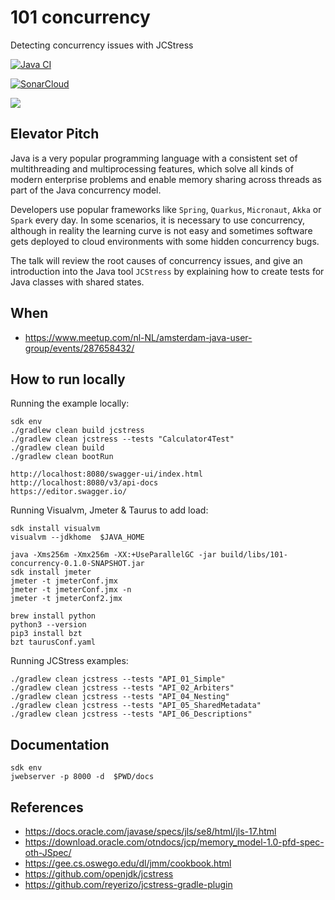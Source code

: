 # 101 concurrency

Detecting concurrency issues with JCStress

[![Java CI](https://github.com/jabrena/101-concurrency/actions/workflows/build.yml/badge.svg)](https://github.com/jabrena/101-concurrency/actions/workflows/build.yml)


[![SonarCloud](https://sonarcloud.io/images/project_badges/sonarcloud-white.svg)](https://sonarcloud.io/summary/new_code?id=jabrena_101-concurrency)

[![](https://gitpod.io/button/open-in-gitpod.svg)](https://gitpod.io/#https://github.com/jabrena/101-concurrency)

## Elevator Pitch

Java is a very popular programming language
with a consistent set of multithreading and multiprocessing features, which solve
all kinds of modern enterprise problems and enable memory sharing across threads as part of the Java
concurrency model.

Developers use popular frameworks like `Spring`, `Quarkus`,
`Micronaut`, `Akka` or `Spark` every day. In some scenarios, it is necessary to use
concurrency, although in reality the learning curve is not easy and sometimes
software gets deployed to cloud environments with some hidden concurrency bugs.

The talk will review the root causes of concurrency issues, and give an
introduction into the Java tool `JCStress` by explaining how to create tests
for Java classes with shared states.

## When

- https://www.meetup.com/nl-NL/amsterdam-java-user-group/events/287658432/

## How to run locally

Running the example locally:

```
sdk env
./gradlew clean build jcstress
./gradlew clean jcstress --tests "Calculator4Test"
./gradlew clean build
./gradlew clean bootRun
```

```
http://localhost:8080/swagger-ui/index.html
http://localhost:8080/v3/api-docs
https://editor.swagger.io/
```

Running Visualvm, Jmeter & Taurus to add load:

```
sdk install visualvm
visualvm --jdkhome  $JAVA_HOME

java -Xms256m -Xmx256m -XX:+UseParallelGC -jar build/libs/101-concurrency-0.1.0-SNAPSHOT.jar
sdk install jmeter
jmeter -t jmeterConf.jmx
jmeter -t jmeterConf.jmx -n
jmeter -t jmeterConf2.jmx

brew install python
python3 --version
pip3 install bzt
bzt taurusConf.yaml
```

Running JCStress examples:

```
./gradlew clean jcstress --tests "API_01_Simple"
./gradlew clean jcstress --tests "API_02_Arbiters"
./gradlew clean jcstress --tests "API_04_Nesting"
./gradlew clean jcstress --tests "API_05_SharedMetadata"
./gradlew clean jcstress --tests "API_06_Descriptions"
```

## Documentation

```
sdk env
jwebserver -p 8000 -d  $PWD/docs
```

## References

- https://docs.oracle.com/javase/specs/jls/se8/html/jls-17.html
- https://download.oracle.com/otndocs/jcp/memory_model-1.0-pfd-spec-oth-JSpec/
- https://gee.cs.oswego.edu/dl/jmm/cookbook.html
- https://github.com/openjdk/jcstress
- https://github.com/reyerizo/jcstress-gradle-plugin
